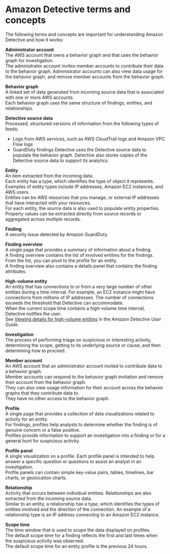 # Amazon Detective terms and concepts<a name="detective-terms-concepts"></a>

The following terms and concepts are important for understanding Amazon Detective and how it works:

****Administrator account****  
The AWS account that owns a behavior graph and that uses the behavior graph for investigation\.  
The administrator account invites member accounts to contribute their data to the behavior graph\. Administrator accounts can also view data usage for the behavior graph, and remove member accounts from the behavior graph\.

****Behavior graph****  
A linked set of data generated from incoming source data that is associated with one or more AWS accounts\.  
Each behavior graph uses the same structure of findings, entities, and relationships\.

****Detective source data****  
Processed, structured versions of information from the following types of feeds:  
+ Logs from AWS services, such as AWS CloudTrail logs and Amazon VPC Flow logs
+ GuardDuty findings
Detective uses the Detective source data to populate the behavior graph\. Detective also stores copies of the Detective source data to support its analytics\.

**Entity**  
An item extracted from the incoming data\.  
Each entity has a type, which identifies the type of object it represents\. Examples of entity types include IP addresses, Amazon EC2 instances, and AWS users\.  
Entities can be AWS resources that you manage, or external IP addresses that have interacted with your resources\.  
For each entity, the source data is also used to populate entity properties\. Property values can be extracted directly from source records or aggregated across multiple records\.

****Finding****  
A security issue detected by Amazon GuardDuty\.

**Finding overview**  
A single page that provides a summary of information about a finding\.  
A finding overview contains the list of involved entities for the findings\. From the list, you can pivot to the profile for an entity\.  
A finding overview also contains a details panel that contains the finding attributes\.

**High\-volume entity**  
An entity that has connections to or from a very large number of other entities during a time interval\. For example, an EC2 instance might have connections from millions of IP addresses\. The number of connections exceeds the threshold that Detective can accommodate\.  
When the current scope time contains a high\-volume time interval, Detective notifies the user\.  
See [Viewing details for high\-volume entities](https://docs.aws.amazon.com/detective/latest/userguide/high-degree-entities.html) in the *Amazon Detective User Guide*\.

****Investigation****  
The process of performing triage on suspicious or interesting activity, determining the scope, getting to its underlying source or cause, and then determining how to proceed\.

****Member account****  
An AWS account that an administrator account invited to contribute data to a behavior graph\.  
Member accounts can respond to the behavior graph invitation and remove their account from the behavior graph\.  
They can also view usage information for their account across the behavior graphs that they contribute data to\.  
They have no other access to the behavior graph\.

****Profile****  
A single page that provides a collection of data visualizations related to activity for an entity\.  
For findings, profiles help analysts to determine whether the finding is of genuine concern or a false positive\.  
Profiles provide information to support an investigation into a finding or for a general hunt for suspicious activity\.

****Profile panel****  
A single visualization on a profile\. Each profile panel is intended to help answer a specific question or questions to assist an analyst in an investigation\.  
Profile panels can contain simple key\-value pairs, tables, timelines, bar charts, or geolocation charts\.

****Relationship****  
Activity that occurs between individual entities\. Relationships are also extracted from the incoming source data\.  
Similar to an entity, a relationship has a type, which identifies the types of entities involved and the direction of the connection\. An example of a relationship type is an IP address connecting to an Amazon EC2 instance\.

****Scope time****  
The time window that is used to scope the data displayed on profiles\.  
The default scope time for a finding reflects the first and last times when the suspicious activity was observed\.  
The default scope time for an entity profile is the previous 24 hours\.